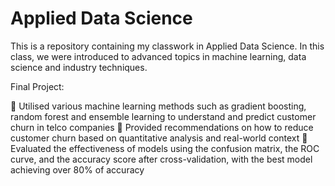 # Applied Data Science
This is a repository containing my classwork in Applied Data Science. In this class, we were introduced to advanced topics in machine learning, data science and industry techniques.


Final Project:

 Utilised various machine learning methods such as gradient boosting, random forest and ensemble learning to understand and predict customer churn in telco companies
 Provided recommendations on how to reduce customer churn based on quantitative analysis and real-world context
 Evaluated the effectiveness of models using the confusion matrix, the ROC curve, and the accuracy score after cross-validation,
with the best model achieving over 80% of accuracy
